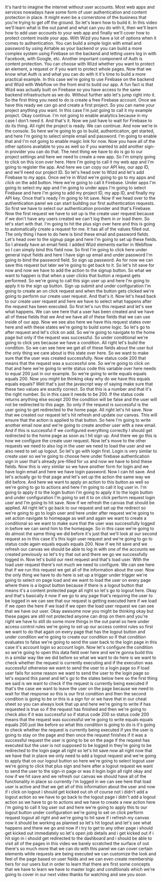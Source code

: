 It's hard to imagine the internet without user accounts. Most web apps and services nowadays have some form of user authentication and content protection in place. It might even be a cornerstone of the business that you're trying to get off the ground. So let's learn how to build it. In this video we'll learn what is the out panel and what can you do with it, then we'll learn how to add user accounts to your web app and finally we'll cover how to protect content inside your app. With Wizd you have a lot of options when it comes to authentication. You can build a simple login with email and password by using Airtable as your backend or you can build a more complex system using Firebase on the backend and letting users log in with Facebook, with Google, etc. Another important component of Auth is content protection. You can choose with Wizd whether you want to protect an element, a request or if you want to protect whole pages. Now that we know what Auth is and what you can do with it it's time to build a more practical example. In this case we're going to use Firebase on the backend and Wizd with Webflow on the front end to build our app. A fun fact is that Wizd was actually built on Firebase so you have access to the same backend infrastructure as we do. Without further ado let's jump right into it. So the first thing you need to do is create a free Firebase account. Once we have this ready we can go and create a first project. So you can name your project anything you want. In this case I'm just going to call it my example project. Okay continue. I'm not going to enable analytics because in my case I don't need it. And that's it. Now we just have to wait for Firebase to do its thing. All right the project is ready. We can continue. And now we're in the console. So here we're going to go to build, authentication, get started, and here I'm going to select simple email and password. I'm going to enable that and I'm not going to enable magic link for now. Now you have all of the other options available to you as well so if you wanted to add another sign-in provider you can do that. The next thing we have to do is go to our project settings and here we need to create a new app. So I'm simply going to click on this icon over here. Here I'm going to call it my web app and I'm going to register the app. And here we can copy our API key, our app ID, and we'll need our project ID. So let's head over to Wizd and let's add Firebase to my apps. Once we're in Wizd we're going to go to my apps and click on the add button. Here we're going to call it Firebase. Under apps I'm going to select my app and I'm going to under apps I'm going to select Firebase and here I'm going to add my project ID, my app ID, and finally my API key. Once that's ready I'm going to hit save. Now if we head over to the authentication panel we can start building our first authentication requests. So first we have to select our authentication provider and that's Firebase. Now the first request we have to set up is the create user request because if we don't have any users created we can't log them in or load them. So let's start with that. I'm going to hit the plus sign over here and this is going to automatically create a request for me. It has all of the values filled out. The only thing I have to do here is bind these email and password fields. Let's head over to the signup page and here I'm going to set up these fields. So I already have an email field. I added Wizd elements earlier in Webflow so I can simply bind this field now. So first I'm going to click here under general input fields and here I have sign up email and under password I'm going to bind the password field. So sign up password. As for now we can save this request but later we're going to get back to it. So let's hit save for now and now we have to add the action to the signup button. So what we want to happen is that when a user clicks that button a request gets performed. So we're going to call this sign user up and here I'm going to apply it to the sign up button. Sign up submit and under configuration I'm going to create an on click request and when the button gets clicked we're going to perform our create user request. And that's it. Now let's head back to our create user request and here we have to select what happens after the request has been executed. So first let's run this request and let's see what happens. We can see here that a user has been created and we have all of these fields that we And we have all of these fields that we can use inside of our app. Now we see also here we have this request states over here and with these states we're going to build some logic. So let's go to after request and let's click on add. So we're going to navigate to the home page but only if the request was successful. So under conditional we're going to click yes because we have a condition. All right let's build the condition. So we can see here we get all of these fields about the user but the only thing we care about is this state over here. So we want to make sure that the user was created successfully. Now status code 200 that means that the request was a successful one. So we're going to click on that and here we're going to write status code this variable over here needs to equal 200 just in our example. So we're going to write equals equals equals 200. Now you might be thinking okay why do we have this equals equals equals? Well that's just the javascript way of saying make sure that these two values are exactly correct. So that this is a number and that it's the right number. So in this case it needs to be 200. If the status code returns anything else except 200 the condition will be false and the user will not be redirected to this page. So only if the request is successful is the user going to get redirected to the home page. All right let's hit save. Now that we created our request let's hit refresh and update our canvas. This will ensure that the action is applied to that button. So here I'm going to write another email now and we're going to create another user with a new email. And if this is successful if we configured everything correctly I should get redirected to the home page as soon as I hit sign up. And there we go this is how we configure the create user request. Now let's move to the other requests we need to also log in the user we need to load the user and we also need to set up logout. So let's go with login first. Login is very similar to create user so we're going to choose here under firebase authentication sign in user that's already pre-filled for us and now we have to bind these fields. Now this is very similar so we have another form for login and we have login email and here we have login password. Now I can hit save. And let's actually go to that page and let's set up the action the same way we did before. And here we want to apply an action to this button as well so we're going to go to actions and here I'm going to call it log user in. I'm going to apply it to the login button I'm going to apply it to the login button and under configuration I'm going to set it to on click perform request login user and I'm going to hit save. Now if we refresh the canvas that should be applied. All right let's go back to our request and set up the redirect so we're going to go to login user and here under after request we're going to set action navigate to homepage as well and again we want to create a conditional so we want to make sure that the user was successfully logged in before we can send him to the homepage. So in this case we're going to do almost the same thing we did before it's just that we'll look at our second request so in this case it's this login user request and we're going to go to status code again equals equals equals 200. Now if we hit save and we refresh our canvas we should be able to log in with one of the accounts we created previously so let's try that out and there we go we successfully logged in. Now let's build our next request and that's load user. With the load user request there's not much we need to configure. We can see here that if we run this request we get all of the information about the user. Now the only thing we have to do here is set up a trigger under trigger we're going to select on page load and we want to load the user on every page where there is a logout button because if there is a logout button that means it's a content protected page all right so let's go to logout here. Okay and that's basically it now if we go to any page that's requiring the user to be logged in we can see that our request is getting executed here if we load if we open the here if we load if we open the load user request we can see that we have our user. Okay awesome now you might be thinking okay but these pages are still not protected anyone can drop on them and you're right we have to still do some more things in the out panel so here under access control rules we're going to set up our access control rules so first we want to do that again on every page that has the logout button and under condition we're going to create our condition so if that condition evaluates to false we're going to send the user back to the login page in this case it's account login so account login. Now let's configure the condition so we're going to open this data field over here and we're gonna build this in a similar way like we did before so what we want to do here is we want to check whether the request is currently executing and if the execution was successful otherwise we want to send the user to a login page so if load user fails for some reason we want to send the user to the login page so let's expand this panel and let's go to the states below here so the first thing we said is we want to check if the request is currently being executed if that's the case we want to leave the user on the page because we need to wait for that response so this is our first condition and then the second condition is going to be or this is a sign for or we have that in our cheat sheet so you can always look that up and here we're going to write if has requested is true so if the request has finished and then we're going to check also if it was successful so if status code 200 so status code 200 means that the request was successful we're going to write equals equals equals 200 just like before so what this condition is going to do is it's going to check whether the request is currently being executed if yes the user is going to stay on the page and then once the request finishes if it was a successful request the user is going to be on the page if the request has executed but the user is not supposed to be logged in they're going to be redirected to the login page all right so let's hit save now all right now that we have that in place we only need to add a logout request and we're going to apply that on our logout button so here we're going to select logout user we're going to click that plus sign and here after a logout request we want to send the user to the sign-in page or was it login login all right okay and now if we hit save and we refresh our canvas we should have all of the functionality in place so currently i'm logged in we can see here that load user is active and that we get all of this information about the user and now if i click on logout i should get kicked out oh of course not i didn't add a logout action so we have to go back to the logout page i didn't add a logout action so we have to go to actions and we have to create a new action here i'm going to call it log user out and here we're going to apply this to our logout button under configuration we're going to set on click perform request logout all right and we're going to hit save if i refresh my canvas now it should be working as planned so let's hit logout and let's see what happens and there we go and now if i try to get to any other page i should get kicked out immediately so let's open job details and i get kicked out if i hit sign in i should get redirected to the dashboard and i should be able to visit all of the pages in this video we barely scratched the surface of out there's so much more that we can do with this panel we can cover certain elements while requests are being executed we can customize the look and feel of the page based on user fields and we can even create membership tiers for our users but in order to learn that there are first some concepts that we have to learn we have to master logic and conditionals which we're going to cover in our next video thanks for watching and see you soon